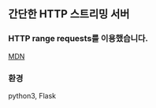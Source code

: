 간단한 HTTP 스트리밍 서버
---

### HTTP range requests를 이용했습니다.
[MDN](https://developer.mozilla.org/ko/docs/Web/HTTP/Range_requests)

### 환경
python3, Flask
